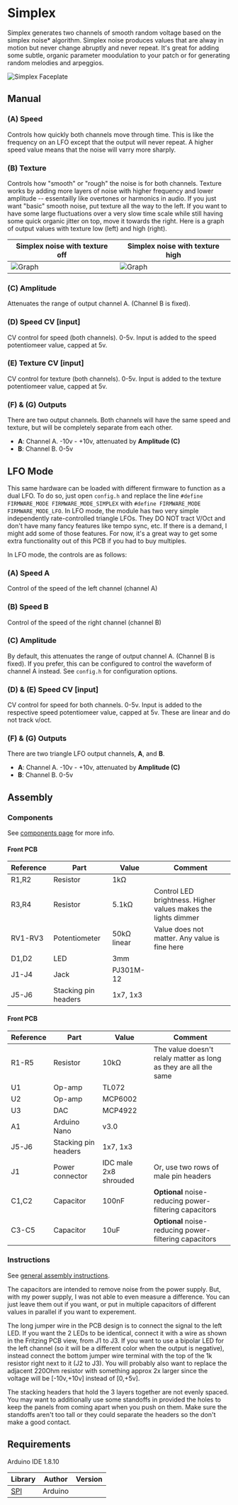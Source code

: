 # Simplex

Simplex generates two channels of smooth random voltage based on the simplex noise* algorithm. Simplex noise produces values that are alway in motion but never change abruptly and never repeat. It's great for adding some subtle, organic parameter moodulation to your patch or for generating random melodies and arpeggios.

![Simplex Faceplate](images/simplex_faceplate.svg)

## Manual


### (A) Speed

Controls how quickly both channels move through time. This is like the frequency on an LFO except that the output will never repeat. A higher speed value means that the noise will varry more sharply.

### (B) Texture

Controls how "smooth" or "rough" the noise is for both channels. Texture works by adding more layers of noise with higher frequency and lower amplitude -- essentailly like overtones or harmonics in audio. If you just want "basic" smooth noise, put texture all the way to the left. If you want to have some large fluctuations over a very slow time scale while still having some quick organic jitter on top, move it towards the right. Here is a graph of output values with texture low (left) and high (right).

|Simplex noise with texture off | Simplex noise with texture high |
|-------------------------------|---------------------------------|
|![Graph](./images/simplex_smooth.jpg) | ![Graph](./images/simplex_textured.jpg)

### (C) Amplitude

Attenuates the range of output channel A. (Channel B is fixed).

### (D) Speed CV [input]

CV control for speed (both channels). 0-5v. Input is added to the speed potentiomeer value, capped at 5v.

### (E) Texture CV [input]

CV control for texture (both channels). 0-5v. Input is added to the texture potentiomeer value, capped at 5v.

### (F) & (G) Outputs

There are two output channels. Both channels will have the same speed and texture, but will be completely separate from each other.

* **A**: Channel A. -10v - +10v, attenuated by **Amplitude (C)**
* **B**: Channel B. 0-5v

## LFO Mode

This same hardware can be loaded with different firmware to function as a dual LFO. To do so, just open `config.h` and replace the line `#define FIRMWARE_MODE FIRMWARE_MODE_SIMPLEX` with `#define FIRMWARE_MODE FIRMWARE_MODE_LFO`. In LFO mode, the module has two very simple independently rate-controlled triangle LFOs. They DO NOT tract V/Oct and don't have many fancy features like tempo sync, etc. If there is a demand, I might add some of those features. For now, it's a great way to get some extra functionality out of this PCB if you had to buy multiples.

In LFO mode, the controls are as follows:

### (A) Speed A

Control of the speed of the left channel (channel A)

### (B) Speed B

Control of the speed of the right channel (channel B)

### (C) Amplitude

By default, this attenuates the range of output channel A. (Channel B is fixed). If you prefer, this can be configured to control the waveform of channel A instead. See `config.h` for configuration options.

### (D) & (E) Speed CV [input]

CV control for speed for both channels. 0-5v. Input is added to the respective speed potentiomeer value, capped at 5v. These are linear and do not track v/oct.

### (F) & (G) Outputs

There are two triangle LFO output channels, **A**, and **B**. 

* **A**: Channel A. -10v - +10v, attenuated by **Amplitude (C)**
* **B**: Channel B. 0-5v


## Assembly

### Components

See [components page](https://github.com/QuinnFreedman/modular/wiki/Components) for more info.


#### Front PCB

| Reference | Part           | Value      | Comment |
|-----------|----------------|------------|--|
| R1,R2     | Resistor       | 1kΩ        |  |
| R3,R4     | Resistor       | 5.1kΩ      | Control LED brightness. Higher values makes the lights dimmer |
| RV1-RV3   | Potentiometer  | 50kΩ linear| Value does not matter. Any value is fine here |
| D1,D2     | LED            | 3mm        |  |
| J1-J4     | Jack           | PJ301M-12  |  |
| J5-J6     | Stacking pin headers | 1x7, 1x3 |  |

#### Front PCB

| Reference | Part           | Value      | Comment |
|-----------|----------------|------------|--|
| R1-R5     | Resistor       | 10kΩ       | The value doesn't relaly matter as long as they are all the same |
| U1        | Op-amp         | TL072      |  |
| U2        | Op-amp         | MCP6002    |  |
| U3        | DAC            | MCP4922    |  |
| A1        | Arduino Nano   | v3.0       |  |
| J5-J6     | Stacking pin headers | 1x7, 1x3 |  |
| J1        | Power connector| IDC male 2x8 shrouded | Or, use two rows of male pin headers |
| C1,C2     | Capacitor      | 100nF      | **Optional** noise-reducing power-filtering capacitors |
| C3-C5     | Capacitor      | 10uF       | **Optional** noise-reducing power-filtering capacitors |


### Instructions

See [general assembly instructions](https://github.com/QuinnFreedman/modular/wiki/Assembly).

The capacitors are intended to remove noise from the power supply. But, with my power supply, I was not able to even measure a difference. You can just leave them out if you want, or put in multiple capacitors of different values in parallel if you want to experement.

The long jumper wire in the PCB design is to connect the signal to the left LED. If you want the 2 LEDs to be identical, connect it with a wire as shown in the Fritzing PCB view, from J1 to J3. If you want to use a bipolar LED for the left channel (so it will be a different color when the output is negative), instead connect the bottom jumper wire terminal with the top of the 1k resistor right next to it (J2 to J3). You will probably also want to replace the adjacent 220Ohm resistor with something approx 2x larger since the voltage will be [-10v,+10v] instead of [0,+5v].

The stacking headers that hold the 3 layers together are not evenly spaced. You may want to additionally use some standoffs in provided the holes to keep the panels from coming apart when you push on them. Make sure the standoffs aren't too tall or they could separate the headers so the don't make a good contact.

## Requirements

Arduino IDE 1.8.10 

|Library                | Author   | Version |
|-----------------------|----------|---------|
| [SPI][1]              | Arduino  |         |

[1]: https://www.arduino.cc/en/reference/SPI
